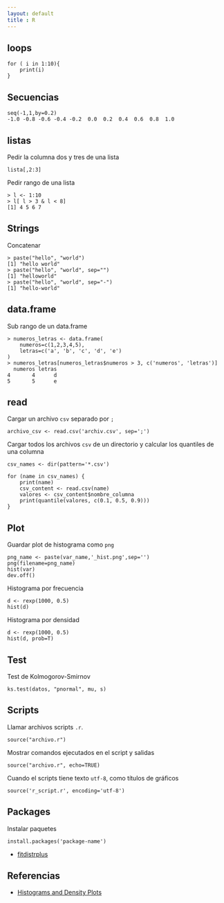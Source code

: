 ```yaml
---
layout: default
title : R
---
```

## loops

    for ( i in 1:10){
        print(i)
    }

## Secuencias

    seq(-1,1,by=0.2)
    -1.0 -0.8 -0.6 -0.4 -0.2  0.0  0.2  0.4  0.6  0.8  1.0

## listas

Pedir la columna dos y tres de una lista

    lista[,2:3]


Pedir rango de una lista

    > l <- 1:10
    > l[ l > 3 & l < 8]
    [1] 4 5 6 7

## Strings

Concatenar

    > paste("hello", "world")
    [1] "hello world"
    > paste("hello", "world", sep="")
    [1] "helloworld"
    > paste("hello", "world", sep="-")
    [1] "hello-world"

## data.frame

Sub rango de un data.frame

    > numeros_letras <- data.frame(
        numeros=c(1,2,3,4,5),
        letras=c('a', 'b', 'c', 'd', 'e')
    )
    > numeros_letras[numeros_letras$numeros > 3, c('numeros', 'letras')]
      numeros letras
    4       4      d
    5       5      e

## read

Cargar un archivo `csv` separado por `;`

    archivo_csv <- read.csv('archiv.csv', sep=';')

Cargar todos los archivos `csv` de un directorio y calcular los quantiles de una columna

    csv_names <- dir(pattern='*.csv')

    for (name in csv_names) {
        print(name)
        csv_content <- read.csv(name)
        valores <- csv_content$nombre_columna
        print(quantile(valores, c(0.1, 0.5, 0.9)))
    }

## Plot

Guardar plot de histograma como `png`

    png_name <- paste(var_name,'_hist.png',sep='')
    png(filename=png_name)
    hist(var)
    dev.off()

Histograma por frecuencia

    d <- rexp(1000, 0.5)
    hist(d)

Histograma por densidad

    d <- rexp(1000, 0.5)
    hist(d, prob=T)

## Test

Test de Kolmogorov-Smirnov

    ks.test(datos, "pnormal", mu, s)

## Scripts

Llamar archivos scripts `.r`.

    source("archivo.r")

Mostrar comandos ejecutados en el script y salidas

    source("archivo.r", echo=TRUE)

Cuando el scripts tiene texto `utf-8`, como títulos de gráficos

    source('r_script.r', encoding='utf-8')

## Packages

Instalar paquetes

    install.packages('package-name')

* [fitdistrplus](/wiki/r/fitdistrplus)

## Referencias

* [Histograms and Density Plots](http://www.statmethods.net/graphs/density.html)  
